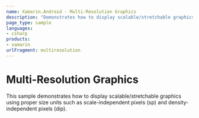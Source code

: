 ```yaml
---
name: Xamarin.Android - Multi-Resolution Graphics
description: "Demonstrates how to display scalable/stretchable graphics using proper size units such as scale-independent pixels and..."
page_type: sample
languages:
- csharp
products:
- xamarin
urlFragment: multiresolution
---
```

# Multi-Resolution Graphics

This sample demonstrates how to display scalable/stretchable graphics
using proper size units such as scale-independent pixels (sp) and
density-independent pixels (dip).
